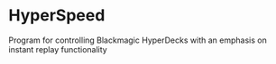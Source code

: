 # HyperSpeed
 Program for controlling Blackmagic HyperDecks with an emphasis on instant replay functionality
